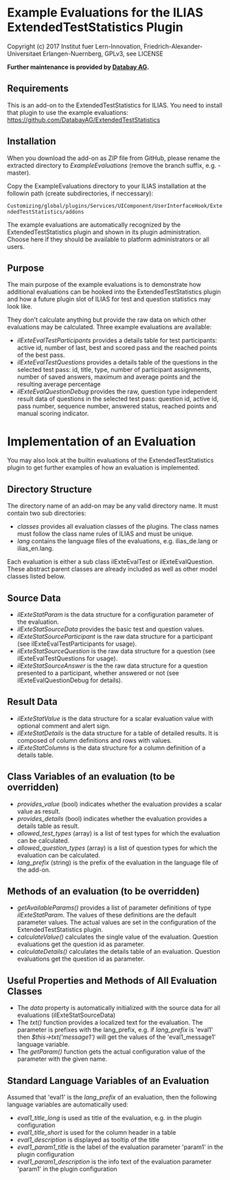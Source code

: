 Example Evaluations for the ILIAS ExtendedTestStatistics Plugin
===============================================================

Copyright (c) 2017 Institut fuer Lern-Innovation, Friedrich-Alexander-Universitaet Erlangen-Nuernberg, GPLv3, see LICENSE

**Further maintenance is provided by [Databay AG](https://www.databay.de).**

Requirements
------------

This is an add-on to the ExtendedTestStatistics for ILIAS. You need to install that plugin to use the example evaluations:
https://github.com/DatabayAG/ExtendedTestStatistics

Installation
------------

When you download the add-on as ZIP file from GitHub, please rename the extracted directory to *ExampleEvaluations*
(remove the branch suffix, e.g. -master).

Copy the ExampleEvaluations directory to your ILIAS installation at the followin path
(create subdirectories, if neccessary): 

`Customizing/global/plugins/Services/UIComponent/UserInterfaceHook/ExtendedTestStatistics/addons`

The example evaluations are automatically recognized by the ExtendedTestStatistics plugin and shown in its plugin
administration. Choose here if they should be available to platform administrators or all users.

Purpose
-------

The main purpose of the example evaluations is to demonstrate how additional evaluations can be hooked into the 
ExtendedTestStatistics plugin and how a future plugin slot of ILIAS for test and question statistics may look like.

They don't calculate anything but provide the raw data on which other evaluations may be calculated. Three example evaluations 
are available: 

* *ilExteEvalTestParticipants* provides a details table for test participants: active id, number of last, best and scored pass
  and the reached points of the best pass.
* *ilExteEvalTestQuestions* provides a details table of the questions in the selected test pass: id, title, type, 
  number of participant assignments, number of saved answers, maximum and average points and the resulting average percentage
* *ilExteEvalQuestionDebug* provides the raw, question type independent result data of questions in the selected test pass:
  question id, active id, pass number, sequence number, answered status, reached points and manual scoring indicator.

  
Implementation of an Evaluation
===============================

You may also look at the builtin evaluations of the ExtendedTestStatistics plugin to get further examples of how an 
evaluation is implemented. 

Directory Structure
-------------------

The directory name of an add-on may be any valid directory name. It must contain two sub directories:
 
* *classes* provides all evaluation classes of the plugins. The class names must follow the class name rules of ILIAS 
  and must be unique.
* *lang* contains the language files of the evaluations, e.g. ilias_de.lang or ilias_en.lang.

Each evaluation is either a sub class ilExteEvalTest or ilExteEvalQuestion. These abstract parent classes are already 
included as well as other model classes listed below. 

Source Data
-----------

* *ilExteStatParam* is the data structure for a configuration parameter of the evaluation.
* *ilExteStatSourceData*  provides the basic test and question values.
* *ilExteStatSourceParticipant* is the raw data structure for a participant (see ilExteEvalTestParticipants for usage).
* *ilExteStatSourceQuestion* is the raw data structure for a question (see ilExteEvalTestQuestions for usage).
* *ilExteStatSourceAnswer* is the the raw data structure for a question presented to a participant, whether answered or not
  (see ilExteEvalQuestionDebug for details).

Result Data
-----------

* *ilExteStatValue* is the data structure for a scalar evaluation value with optional comment and alert sign.
* *ilExteStatDetails* is the data structure for a table of detailed results. It is composed of column definitions and rows with values.
* *ilExteStatColumns* is the data structure for a column definition of a details table.

Class Variables of an evaluation (to be overridden)
--------------------------------------------------

* *provides_value* (bool) indicates whether the evaluation provides a scalar value as result.
* *provides_details* (bool) indicates whether the evaluation provides a details table as result.
* *allowed_test_types* (array) is a list of test types for which the evaluation can be calculated.
* *allowed_question_types* (array) is a list of question types for which the evaluation can be calculated.
* *lang_prefix* (string) is the prefix of the evaluation in the language file of the add-on.

Methods of an evaluation (to be overridden)
-------------------------------------------

* *getAvailableParams()* provides a list of parameter definitions of type *ilExteStatParam*. The values of these definitions 
  are the default parameter values. The actual values are set in the configuration of the ExtendedTestStatistics plugin.
* *calculateValue()* calculates the single value of the evaluation. Question evaluations get the question id as parameter.
* *calculateDetails()* calculates the details table of an evaluation. Question evaluations get the question id as parameter.

Useful Properties and Methods of All Evaluation Classes
-------------------------------------------------------

* The *data* property is automatically initialized with the source data for all evaluations (ilExteStatSourceData)
* The *txt()* function provides a localized text for the evaluation. The parameter is prefixes with the lang_prefix, e.g. 
  if *lang_prefix* is 'eval1' then *$this->txt('message1')* will get the values of the 'eval1_message1' language variable.
* The *getParam()* function gets the actual configuration value of the parameter with the given name. 

Standard Language Variables of an Evaluation
--------------------------------------------

Assumed that 'eval1' is the *lang_prefix* of an evaluation, then the following language variables are automatically used:

* *eval1_title_long* is used as title of the evaluation, e.g. in the plugin configuration
* *eval1_title_short* is used for the column header in a table 
* *eval1_description* is displayed as tooltip of the title
* *eval1_param1_title* is the label of the evaluation parameter 'param1' in the plugin configuration
* *eval1_param1_description* is the info text of the evaluation parameter 'param1' in the plugin configuration


